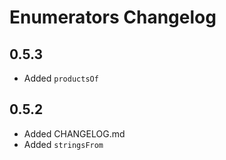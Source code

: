 # Enumerators Changelog

## 0.5.3

- Added `productsOf`

## 0.5.2

- Added CHANGELOG.md
- Added `stringsFrom`
